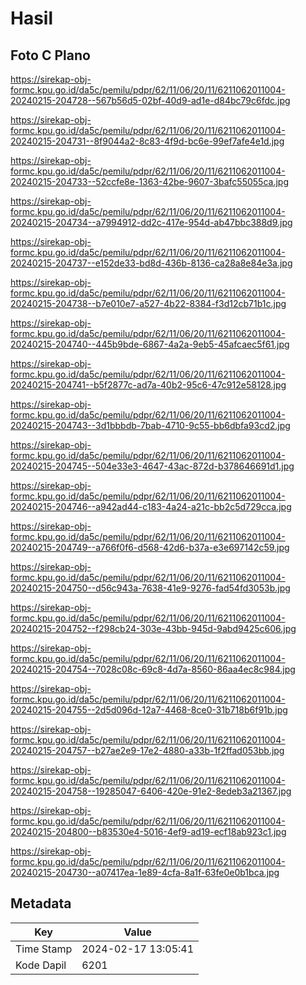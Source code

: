 # Hasil

## Foto C Plano

https://sirekap-obj-formc.kpu.go.id/da5c/pemilu/pdpr/62/11/06/20/11/6211062011004-20240215-204728--567b56d5-02bf-40d9-ad1e-d84bc79c6fdc.jpg

https://sirekap-obj-formc.kpu.go.id/da5c/pemilu/pdpr/62/11/06/20/11/6211062011004-20240215-204731--8f9044a2-8c83-4f9d-bc6e-99ef7afe4e1d.jpg

https://sirekap-obj-formc.kpu.go.id/da5c/pemilu/pdpr/62/11/06/20/11/6211062011004-20240215-204733--52ccfe8e-1363-42be-9607-3bafc55055ca.jpg

https://sirekap-obj-formc.kpu.go.id/da5c/pemilu/pdpr/62/11/06/20/11/6211062011004-20240215-204734--a7994912-dd2c-417e-954d-ab47bbc388d9.jpg

https://sirekap-obj-formc.kpu.go.id/da5c/pemilu/pdpr/62/11/06/20/11/6211062011004-20240215-204737--e152de33-bd8d-436b-8136-ca28a8e84e3a.jpg

https://sirekap-obj-formc.kpu.go.id/da5c/pemilu/pdpr/62/11/06/20/11/6211062011004-20240215-204738--b7e010e7-a527-4b22-8384-f3d12cb71b1c.jpg

https://sirekap-obj-formc.kpu.go.id/da5c/pemilu/pdpr/62/11/06/20/11/6211062011004-20240215-204740--445b9bde-6867-4a2a-9eb5-45afcaec5f61.jpg

https://sirekap-obj-formc.kpu.go.id/da5c/pemilu/pdpr/62/11/06/20/11/6211062011004-20240215-204741--b5f2877c-ad7a-40b2-95c6-47c912e58128.jpg

https://sirekap-obj-formc.kpu.go.id/da5c/pemilu/pdpr/62/11/06/20/11/6211062011004-20240215-204743--3d1bbbdb-7bab-4710-9c55-bb6dbfa93cd2.jpg

https://sirekap-obj-formc.kpu.go.id/da5c/pemilu/pdpr/62/11/06/20/11/6211062011004-20240215-204745--504e33e3-4647-43ac-872d-b378646691d1.jpg

https://sirekap-obj-formc.kpu.go.id/da5c/pemilu/pdpr/62/11/06/20/11/6211062011004-20240215-204746--a942ad44-c183-4a24-a21c-bb2c5d729cca.jpg

https://sirekap-obj-formc.kpu.go.id/da5c/pemilu/pdpr/62/11/06/20/11/6211062011004-20240215-204749--a766f0f6-d568-42d6-b37a-e3e697142c59.jpg

https://sirekap-obj-formc.kpu.go.id/da5c/pemilu/pdpr/62/11/06/20/11/6211062011004-20240215-204750--d56c943a-7638-41e9-9276-fad54fd3053b.jpg

https://sirekap-obj-formc.kpu.go.id/da5c/pemilu/pdpr/62/11/06/20/11/6211062011004-20240215-204752--f298cb24-303e-43bb-945d-9abd9425c606.jpg

https://sirekap-obj-formc.kpu.go.id/da5c/pemilu/pdpr/62/11/06/20/11/6211062011004-20240215-204754--7028c08c-69c8-4d7a-8560-86aa4ec8c984.jpg

https://sirekap-obj-formc.kpu.go.id/da5c/pemilu/pdpr/62/11/06/20/11/6211062011004-20240215-204755--2d5d096d-12a7-4468-8ce0-31b718b6f91b.jpg

https://sirekap-obj-formc.kpu.go.id/da5c/pemilu/pdpr/62/11/06/20/11/6211062011004-20240215-204757--b27ae2e9-17e2-4880-a33b-1f2ffad053bb.jpg

https://sirekap-obj-formc.kpu.go.id/da5c/pemilu/pdpr/62/11/06/20/11/6211062011004-20240215-204758--19285047-6406-420e-91e2-8edeb3a21367.jpg

https://sirekap-obj-formc.kpu.go.id/da5c/pemilu/pdpr/62/11/06/20/11/6211062011004-20240215-204800--b83530e4-5016-4ef9-ad19-ecf18ab923c1.jpg

https://sirekap-obj-formc.kpu.go.id/da5c/pemilu/pdpr/62/11/06/20/11/6211062011004-20240215-204730--a07417ea-1e89-4cfa-8a1f-63fe0e0b1bca.jpg


## Metadata

| Key        | Value               |
| ---------- | ------------------- |
| Time Stamp | 2024-02-17 13:05:41 |
| Kode Dapil | 6201                |



